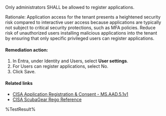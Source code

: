Only administrators SHALL be allowed to register applications.

Rationale: Application access for the tenant presents a heightened security risk compared to interactive user access because applications are typically not subject to critical security protections, such as MFA policies. Reduce risk of unauthorized users installing malicious applications into the tenant by ensuring that only specific privileged users can register applications.

#### Remediation action:

1. In Entra, under Identity and Users, select **User settings**.
2. For Users can register applications, select No.
3. Click Save.

#### Related links

* [CISA Application Registration & Consent - MS.AAD.5.1v1](https://github.com/cisagov/ScubaGear/blob/main/PowerShell/ScubaGear/baselines/aad.md#msaad51v1)
* [CISA ScubaGear Rego Reference](https://github.com/cisagov/ScubaGear/blob/main/PowerShell/ScubaGear/Rego/AADConfig.rego#L542)

<!--- Results --->
%TestResult%
